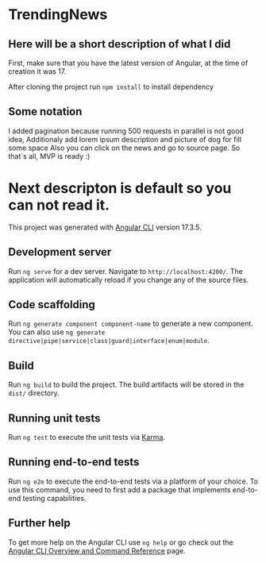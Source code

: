 # TrendingNews

## Here will be a short description of what I did
First, make sure that you have the latest version of Angular, at the time of creation it was 17.

After cloning the project run `npm install` to install dependency

## Some notation

I added pagination because running 500 requests in parallel is not good idea,
Additionaly add lorem ipsum description and picture of dog for fill some space
Also you can click on the news and go to source page.
So that`s all, MVP is ready :)

# Next descripton is default so you can not read it.

This project was generated with [Angular CLI](https://github.com/angular/angular-cli) version 17.3.5.

## Development server

Run `ng serve` for a dev server. Navigate to `http://localhost:4200/`. The application will automatically reload if you change any of the source files.

## Code scaffolding

Run `ng generate component component-name` to generate a new component. You can also use `ng generate directive|pipe|service|class|guard|interface|enum|module`.

## Build

Run `ng build` to build the project. The build artifacts will be stored in the `dist/` directory.

## Running unit tests

Run `ng test` to execute the unit tests via [Karma](https://karma-runner.github.io).

## Running end-to-end tests

Run `ng e2e` to execute the end-to-end tests via a platform of your choice. To use this command, you need to first add a package that implements end-to-end testing capabilities.

## Further help

To get more help on the Angular CLI use `ng help` or go check out the [Angular CLI Overview and Command Reference](https://angular.io/cli) page.
